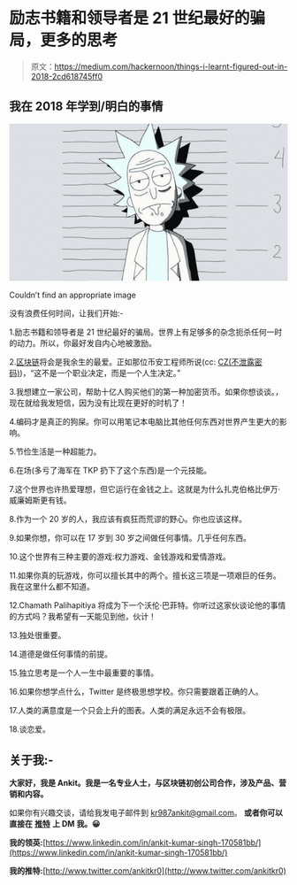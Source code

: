 # 励志书籍和领导者是 21 世纪最好的骗局，更多的思考

> 原文：<https://medium.com/hackernoon/things-i-learnt-figured-out-in-2018-2cd618745ff0>

## 我在 2018 年学到/明白的事情

![](img/2ceb8b8cf6cc4cba1ee2582aaaed7848.png)

Couldn’t find an appropriate image

没有浪费任何时间，让我们开始:-

1.励志书籍和领导者是 21 世纪最好的骗局。世界上有足够多的杂念扼杀任何一时的动力。所以，你最好发自内心地被激励。

2.[区块链](https://hackernoon.com/tagged/blockchain)将会是我余生的最爱。正如那位币安工程师所说(cc: [CZ(不泄露密码)](https://medium.com/u/e411c27b3a2e?source=post_page-----2cd618745ff0--------------------------------))，“这不是一个职业决定，而是一个人生决定。”

3.我想建立一家公司，帮助十亿人购买他们的第一种加密货币。如果你想谈谈。，现在就给我发短信，因为没有比现在更好的时机了！

4.编码才是真正的狗屎。你可以用笔记本电脑比其他任何东西对世界产生更大的影响。

5.节俭生活是一种超能力。

6.在场(多亏了海军在 TKP 扔下了这个东西)是一个元技能。

7.这个世界也许热爱理想，但它运行在金钱之上。这就是为什么扎克伯格比伊万·威廉姆斯更有钱。

8.作为一个 20 岁的人，我应该有疯狂而荒谬的野心。你也应该这样。

9.如果你想，你可以在 17 岁到 30 岁之间做任何事情。几乎任何东西。

10.这个世界有三种主要的游戏:权力游戏、金钱游戏和爱情游戏。

11.如果你真的玩游戏，你可以擅长其中的两个。擅长这三项是一项艰巨的任务。我在这里什么都不知道。

12.Chamath Palihapitiya 将成为下一个沃伦·巴菲特。你听过这家伙谈论他的事情的方式吗？我希望有一天能见到他，伙计！

13.独处很重要。

14.道德是做任何事情的前提。

15.独立思考是一个人一生中最重要的事情。

16.如果你想学点什么，Twitter 是终极思想学校。你只需要跟着正确的人。

17.人类的满意度是一个只会上升的图表。人类的满足永远不会有极限。

18.谈恋爱。

## 关于我:-

**大家好，我是 Ankit。我是一名专业人士，与区块链初创公司合作，涉及产品、营销和内容。**

如果你有兴趣交谈，请给我发电子邮件到 kr987ankit@gmail.com。 **或者你可以直接在** [**推特**](http://www.ankitkr0) **上 DM 我。😀**

**我的领英:**[https://www.linkedin.com/in/ankit-kumar-singh-170581bb/](https://www.linkedin.com/in/ankit-kumar-singh-170581bb/)

**我的推特:**[http://www.twitter.com/ankitkr0](http://www.twitter.com/ankitkr0)